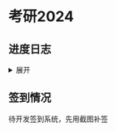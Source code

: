 # 考研2024

## 进度日志
<details>
<summary>展开</summary>  
  
| Date       | Time usage | Archievements          |
| ---------- | ---------- | ---------------------- |
| 2022-07-19 | 06:51:01   | 高数 基础复习 第三章结束 |
| 2022-07-20 | 08:16:47   | 高数 基础复习 第四章结束 |

</details>

## 签到情况
待开发签到系统，先用截图补签

